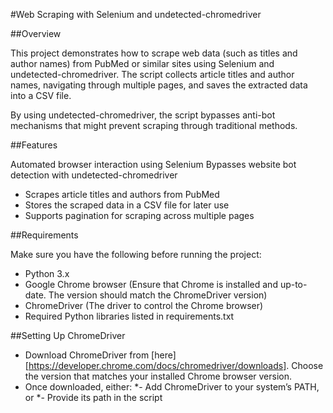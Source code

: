 #Web Scraping with Selenium and undetected-chromedriver

##Overview

This project demonstrates how to scrape web data (such as titles and author names) from PubMed or similar sites using Selenium and undetected-chromedriver. The script collects article titles and author names, navigating through multiple pages, and saves the extracted data into a CSV file.

By using undetected-chromedriver, the script bypasses anti-bot mechanisms that might prevent scraping through traditional methods.

##Features

Automated browser interaction using Selenium
Bypasses website bot detection with undetected-chromedriver
* Scrapes article titles and authors from PubMed
* Stores the scraped data in a CSV file for later use
* Supports pagination for scraping across multiple pages

##Requirements

Make sure you have the following before running the project:

* Python 3.x
* Google Chrome browser (Ensure that Chrome is installed and up-to-date. The version should match the ChromeDriver version)
* ChromeDriver (The driver to control the Chrome browser)
* Required Python libraries listed in requirements.txt

##Setting Up ChromeDriver

* Download ChromeDriver from [here][https://developer.chrome.com/docs/chromedriver/downloads]. Choose the version that matches your installed Chrome browser version.
* Once downloaded, either:
*- Add ChromeDriver to your system’s PATH, or
*- Provide its path in the script
